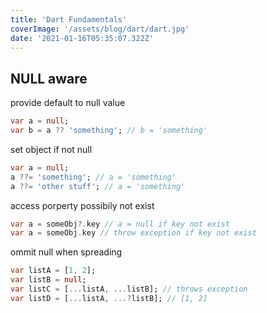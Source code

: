 ```yaml
---
title: 'Dart Fundamentals'
coverImage: '/assets/blog/dart/dart.jpg'
date: '2021-01-16T05:35:07.322Z'
---
```


## NULL aware

provide default to null value
```dart
var a = null;
var b = a ?? 'something'; // b = 'something'
```

set object if not null
```dart
var a = null;
a ??= 'something'; // a = 'something'
a ??= 'other stuff'; // a = 'something'
```

access porperty possibily not exist
```dart
var a = someObj?.key // a = null if key not exist
var a = someObj.key // throw exception if key not exist
```

ommit null when spreading
```dart
var listA = [1, 2];
var listB = null;
var listC = [...listA, ...listB]; // throws exception
var listD = [...listA, ...?listB]; // [1, 2]
```
